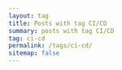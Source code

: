```yaml
---
layout: tag
title: Posts with tag CI/CD
summary: posts with tag CI/CD
tag: ci-cd
permalink: /tags/ci-cd/
sitemap: false
---
```


